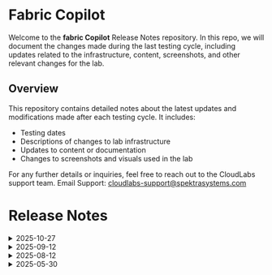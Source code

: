 # Fabric Copilot

Welcome to the **fabric Copilot** Release Notes repository. In this repo, we will document the changes made during the last testing cycle, including updates related to the infrastructure, content, screenshots, and other relevant changes for the lab.

## Overview

This repository contains detailed notes about the latest updates and modifications made after each testing cycle. It includes:

- Testing dates
- Descriptions of changes to lab infrastructure
- Updates to content or documentation
- Changes to screenshots and visuals used in the lab

For any further details or inquiries, feel free to reach out to the CloudLabs support team. Email Support: cloudlabs-support@spektrasystems.com

# Release Notes

<details>
  <summary>2025-10-27</summary>

## Release Date: 2025-10-27

### Summary of Changes

Minor updates, including clearer UI screenshots and refined instructions for improved clarity.

### Infrastructure Changes

N/A

### Content Changes

N/A

### Screenshot Updates

- **Minor updates**: Few screenshots were updated and also made few minor instruction changes accordingly.
      
### Testing Notes

- **Testing Date**: 2025-10-27

### Testing Scope 

- Performed end to end lab testing, and all validations were successful. Updated lab guide for better clarity.

---
</details>


<details>
  <summary>2025-09-12</summary>

## Release Date : 2025-09-12

## Summary of Changes

 - User data has been added to reduce the deployment time and validations are implemented.
 - Minor updates in instructions and screenshots.

## Infrastructure Changes

N/A 

## Content Changes

N/A

## Screenshot Updates

Few screenshots were updated and also made few minor instruction changes accordingly.

- **Minor updates**: 

    - **Updated UI Screenshots**: Updated enhanced screenshots for better understanding.
    - **Instruction Refinements**: Fixed a few instructions and numbering as per screenshots, and made a few changes in instructions for better clarity. 

## Validation Summary 

All Validations are Good.

## Testing Notes

- **Testing Date**: 2025-09-12

 ## Testing Scope 

 -  All tasks are working smoothly, end-to-end testing was performed, few changes in lab guide regarding to screenshots updates, lab is good.
---
</details>

<details>
  <summary>2025-08-12</summary>

## Release Date : 2025-08-12

## Summary of Changes

Minor updates in instruction and few screenshots were updated as per new UI changes.

## Infrastructure Changes

N/A 

## Content Changes

N/A

## Screenshot Updates

Few screenshots were update based on latest UI changes and also made few minor instruction changes accordingly.
- **Minor updates**: 

    - **Updated UI Screenshots**: Updated screenshots with latest UI changes
    - **Instruction Refinements**: Fixed a few instruction and numbering as per screenshots, few changes in instructions for better clarity. 

## Validation Summary 

No validation in the lab

## Testing Notes

- **Testing Date**: 2025-08-12

 ## Testing Scope 

 -  All tasks are working smoothly, end to end testing was performed, updated cost estimate and few changes in lab guide regarding UI updates, lab is good.
---
</details>


<details>
  <summary>2025-05-30</summary>

## Infrastructure Changes

There have been no infrastructure modifications or changes applied to the lab environment, ensuring that its configuration and setup remain same. 

## Content Changes

- **Change**: The lab environment content has been updated to reflect the latest UI changes, including updated screenshots.

## Testing Notes

- **Testing Date**: 2025-05-30
- **Issues Found**: The latest testing phase was completed smoothly, with all systems operating as expected and no errors or issues encountered throughout the process.
- **Resolved Issues**: NA

---
</details>
